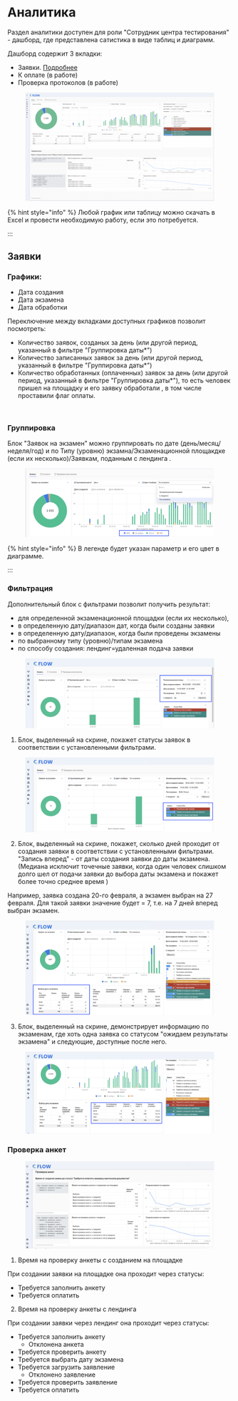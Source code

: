 # Аналитика

Раздел аналитики доступен для роли "Сотрудник центра тестирования" - дашборд, где представлена сатистика в виде таблиц и диаграмм.&#x20;

Дашборд содержит 3 вкладки:

* Заявки. [Подробнее](analitika.md#zayavki)
* К оплате (в работе)
* Проверка протоколов (в работе)

<figure><img src="../.gitbook/assets/image (379).png" alt=""><figcaption></figcaption></figure>

{% hint style="info" %}
Любой график или таблицу можно скачать в  Excel и провести необходимую работу, если это потребуется.

:::

## Заявки

### Графики:&#x20;

* Дата создания
* Дата  экзамена
* Дата  обработки

Переключение между вкладками доступных графиков позволит посмотреть:

* Количество заявок,  созданых за день (или другой период, указанный в  фильтре "Группировка даты\*")&#x20;
* Количество записанных заявок за день  (или другой период, указанный в  фильтре "Группировка даты\*")&#x20;
* Количество обработанных (оплаченных) заявок за день  (или другой период, указанный в  фильтре "Группировка даты\*"), то есть человек пришел на площадку и его заявку обработали , в том числе проставили флаг оплаты.&#x20;

<figure><img src="../.gitbook/assets/image (387).png" alt=""><figcaption></figcaption></figure>

### Группировка

Блок "Заявок на экзамен" можно группировать по дате (день/месяц/неделя/год) и  по Типу (уровню) экзамна/Экзаменационной площакдке (если их несколько)/Заявкам, поданным с лендинга .&#x20;

<figure><img src="../.gitbook/assets/image (380).png" alt=""><figcaption></figcaption></figure>

{% hint style="info" %}
В легенде будет указан параметр и его цвет в диаграмме.

:::

### Фильтрация

Дополнительный блок с фильтрами позволит получить результат:

* &#x20;для определенной экзаменационной площадки (если их несколько),&#x20;
* в определенную дату/диапазон дат, когда были созданы заявки
* в определенную дату/диапазон, когда были проведены экзамены
* по выбранному типу (уровню)/типам экзамена
* по способу создания: лендинг=удаленная подача заявки

<figure><img src="../.gitbook/assets/image (381).png" alt=""><figcaption></figcaption></figure>

1. Блок, выделенный на скрине, покажет статусы заявок в соответствии с установленными фильтрами.

<figure><img src="../.gitbook/assets/image (383).png" alt=""><figcaption></figcaption></figure>

2. Блок, выделенный на скрине, покажет, сколько дней проходит от создания заявки  в соответствии с установленными фильтрами. "Запись вперед" - от даты создания заявки до даты экзамена. (Медиана исключит точечные заявки, когда один человек слишком долго шел от подачи заявки до выбора даты экзамена и покажет более точно среднее время )

Например, заявка создана 20-го февраля, а экзамен выбран на 27 февраля. Для такой заявки значение будет = 7, т.е.  на 7 дней вперед выбран экзамен.

<figure><img src="../.gitbook/assets/image (384).png" alt=""><figcaption></figcaption></figure>

3. Блок, выделенный на скрине, демонстрирует информацию по экзаменам, где  хоть одна заявка со статусом "ожидаем результаты экзамена" и следующие, доступные после него.

<figure><img src="../.gitbook/assets/image (385).png" alt=""><figcaption></figcaption></figure>

### Проверка анкет

<figure><img src="../.gitbook/assets/image (388).png" alt=""><figcaption></figcaption></figure>

1. Время на проверку  анкеты с созданием на площадке

При создании заявки на площадке она проходит через статусы:

* Требуется заполнить анкету
* Требуется оплатить

2. Время на проверку анкеты с лендинга

При создании заявки через лендинг она проходит через статусы:

* Требуется заполнить анкету
  * Отклонена анкета
* Требуется проверить анкету
* Требуется выбрать дату экзамена
* Требуется загрузить заявление
  * Отклонено заявление
* Требуется проверить заявление
* Требуется оплатить
